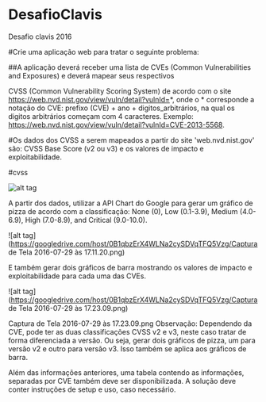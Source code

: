 # DesafioClavis
Desafio clavis 2016

#Crie uma aplicação web para tratar o seguinte problema:

##A aplicação deverá receber uma lista de CVEs (Common Vulnerabilities and Exposures) e deverá mapear seus respectivos

 CVSS (Common Vulnerability Scoring System) de acordo com o site https://web.nvd.nist.gov/view/vuln/detail?vulnId=*, onde o * corresponde a notação do CVE: prefixo (CVE) + ano + digitos_arbitrários, na qual os digitos arbitrários começam com 4 caracteres. Exemplo: https://web.nvd.nist.gov/view/vuln/detail?vulnId=CVE-2013-5568.

#Os dados dos CVSS a serem mapeados a partir do site 'web.nvd.nist.gov' são: CVSS Base Score (v2 ou v3) e os valores de impacto e exploitabilidade.

#cvss

![alt tag](https://googledrive.com/host/0B1qbzErX4WLNa2cySDVqTFQ5Vzg/cvss.png)

A partir dos dados, utilizar a API Chart do Google para gerar um gráfico de pizza de acordo com a classificação: None (0), Low (0.1-3.9), Medium (4.0-6.9), High (7.0-8.9), and Critical (9.0-10.0).

![alt tag](https://googledrive.com/host/0B1qbzErX4WLNa2cySDVqTFQ5Vzg/Captura de Tela 2016-07-29 às 17.11.20.png)

E também gerar dois gráficos de barra mostrando os valores de impacto e exploitabilidade para cada uma das CVEs.

![alt tag](https://googledrive.com/host/0B1qbzErX4WLNa2cySDVqTFQ5Vzg/Captura de Tela 2016-07-29 às 17.23.09.png)

Captura de Tela 2016-07-29 às 17.23.09.png
Observação: Dependendo da CVE, pode ter as duas classificações CVSS v2 e v3, neste caso
tratar de forma diferenciada a versão. Ou seja, gerar dois gráficos de pizza, um para versão v2 e outro para versão v3. Isso também se aplica aos gráficos de barra.

Além das informações anteriores, uma tabela contendo as informações, separadas por CVE também deve ser disponibilizada.
A solução deve conter instruções de setup e uso, caso necessário.
